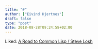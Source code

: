 ```yaml
---
title: "#"
author: ["Eivind Hjertnes"]
draft: false
type: "post"
date: 2018-08-28T09:24:58+02:00
---
```


Liked: [A
Road to Common Lisp / Steve Losh](http://stevelosh.com/blog/2018/08/a-road-to-common-lisp/)
